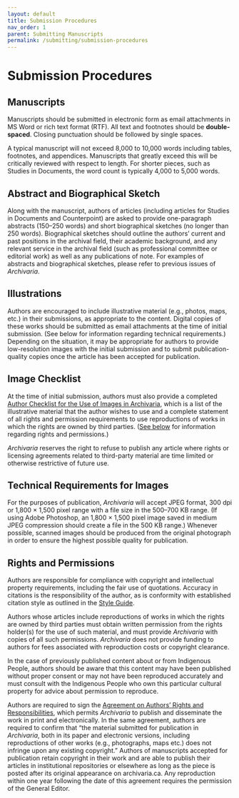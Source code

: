```yaml
---
layout: default
title: Submission Procedures
nav_order: 1
parent: Submitting Manuscripts
permalink: /submitting/submission-procedures
---
```

# Submission Procedures

## Manuscripts
Manuscripts should be submitted in electronic form as email attachments in MS Word or rich text format (RTF). All text and footnotes should be **double-spaced**. Closing punctuation should be followed by single spaces.

A typical manuscript will not exceed 8,000 to 10,000 words including tables, footnotes, and appendices. Manuscripts that greatly exceed this will be critically reviewed with respect to length. For shorter pieces, such as Studies in Documents, the word count is typically 4,000 to 5,000 words.

## Abstract and Biographical Sketch
Along with the manuscript, authors of articles (including articles for Studies in Documents and Counterpoint) are asked to provide one-paragraph abstracts (150–250 words) and short biographical sketches (no longer than 250 words). Biographical sketches should outline the authors’ current and past positions in the archival field, their academic background, and any relevant service in the archival field (such as professional committee or editorial work) as well as any publications of note. For examples of abstracts and biographical sketches, please refer to previous issues of *Archivaria*.

## Illustrations
Authors are encouraged to include illustrative material (e.g., photos, maps, etc.) in their submissions, as appropriate to the content. Digital copies of these works should be submitted as email attachments at the time of initial submission. (See below for information regarding technical requirements.) Depending on the situation, it may be appropriate for authors to provide low-resolution images with the initial submission and to submit publication-quality copies once the article has been accepted for publication.

## Image Checklist
At the time of initial submission, authors must also provide a completed [Author Checklist for the Use of Images in Archivaria](https://archivists.ca/resources/Documents/ACA-Publications/Archivaria/Archivaria-Image-Checklist.pdf), which is a list of the illustrative material that the author wishes to use and a complete statement of all rights and permission requirements to use reproductions of works in which the rights are owned by third parties. ([See below](#rights-and-permissions) for information regarding rights and permissions.)

*Archivaria* reserves the right to refuse to publish any article where rights or licensing agreements related to third-party material are time limited or otherwise restrictive of future use.

## Technical Requirements for Images
For the purposes of publication, *Archivaria* will accept JPEG format, 300 dpi or 1,800 × 1,500 pixel range with a file size in the 500–700 KB range. (If using Adobe Photoshop, an 1,800 × 1,500 pixel image saved in medium JPEG compression should create a file in the 500 KB range.) Whenever possible, scanned images should be produced from the original photograph in order to ensure the highest possible quality for publication.

## Rights and Permissions
Authors are responsible for compliance with copyright and intellectual property requirements, including the fair use of quotations. Accuracy in citations is the responsibility of the author, as is conformity with established citation style as outlined in the [Style Guide](/style-guide/style/source-citations).

Authors whose articles include reproductions of works in which the rights are owned by third parties must obtain written permission from the rights holder(s) for the use of such material, and must provide *Archivaria* with copies of all such permissions. *Archivaria* does not provide funding to authors for fees associated with reproduction costs or copyright clearance.

In the case of previously published content about or from Indigenous People, authors should be aware that this content may have been published without proper consent or may not have been reproduced accurately and must consult with the Indigenous People who own this particular cultural property for advice about permission to reproduce.

Authors are required to sign the [Agreement on Authors’ Rights and Responsibilities](https://archivists.ca/resources/Documents/ACA-Publications/Archivaria/Archivaria-agreement-on-authors-rights-responsabilities.pdf), which permits *Archivaria* to publish and disseminate the work in print and electronically. In the same agreement, authors are required to confirm that “the material submitted for publication in *Archivaria*, both in its paper and electronic versions, including reproductions of other works (e.g., photographs, maps etc.) does not infringe upon any existing copyright.” Authors of manuscripts accepted for publication retain copyright in their work and are able to publish their articles in institutional repositories or elsewhere as long as the piece is posted after its original appearance on archivaria.ca. Any reproduction within one year following the date of this agreement requires the permission of the General Editor.
